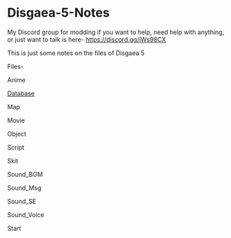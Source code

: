 # Disgaea-5-Notes
My Discord group for modding if you want to help, need help with anything, or just want to talk is here- https://discord.gg/jWs98CX

This is just some notes on the files of Disgaea 5

Files-

Anime

[Database](https://github.com/MoonlitDeath/Disgaea-5-Notes/wiki)

Map

Movie

Object

Script

Skit

Sound_BGM

Sound_Msg

Sound_SE

Sound_Voice

Start
